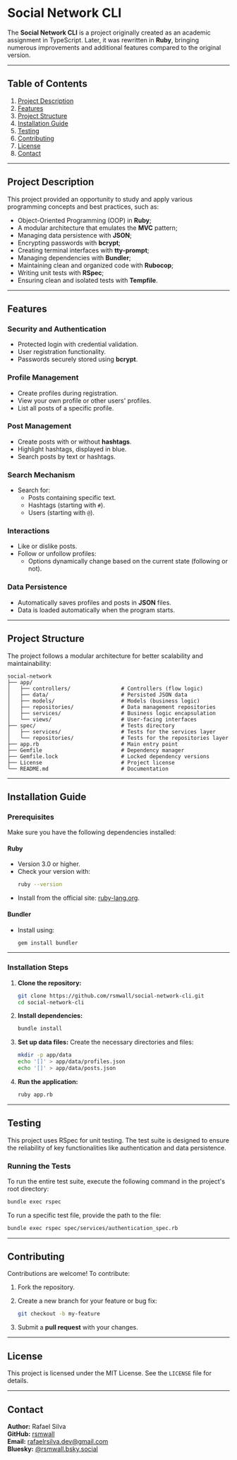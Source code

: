 # **Social Network CLI**

The **Social Network CLI** is a project originally created as an academic assignment in TypeScript. Later, it was rewritten in **Ruby**, bringing numerous improvements and additional features compared to the original version.

---

## **Table of Contents**
1. [Project Description](#project-description)
2. [Features](#features)
3. [Project Structure](#project-structure)
4. [Installation Guide](#installation-guide)
5. [Testing](#testing)
6. [Contributing](#contributing)
7. [License](#license)
8. [Contact](#contact)

---

## **Project Description**

This project provided an opportunity to study and apply various programming concepts and best practices, such as:

- Object-Oriented Programming (OOP) in **Ruby**;
- A modular architecture that emulates the **MVC** pattern;
- Managing data persistence with **JSON**;
- Encrypting passwords with **bcrypt**;
- Creating terminal interfaces with **tty-prompt**;
- Managing dependencies with **Bundler**;
- Maintaining clean and organized code with **Rubocop**;
- Writing unit tests with **RSpec**;
- Ensuring clean and isolated tests with **Tempfile**.

---

## **Features**

### **Security and Authentication**
- Protected login with credential validation.
- User registration functionality.
- Passwords securely stored using **bcrypt**.

### **Profile Management**
- Create profiles during registration.
- View your own profile or other users' profiles.
- List all posts of a specific profile.

### **Post Management**
- Create posts with or without **hashtags**.
- Highlight hashtags, displayed in blue.
- Search posts by text or hashtags.

### **Search Mechanism**
- Search for:
  - Posts containing specific text.
  - Hashtags (starting with `#`).
  - Users (starting with `@`).

### **Interactions**
- Like or dislike posts.
- Follow or unfollow profiles:
  - Options dynamically change based on the current state (following or not).

### **Data Persistence**
- Automatically saves profiles and posts in **JSON** files.
- Data is loaded automatically when the program starts.

---

## **Project Structure**

The project follows a modular architecture for better scalability and maintainability:

```plaintext
social-network
├── app/
│   ├── controllers/                # Controllers (flow logic)
│   ├── data/                       # Persisted JSON data
│   ├── models/                     # Models (business logic)
│   ├── repositories/               # Data management repositories
│   ├── services/                   # Business logic encapsulation
│   └── views/                      # User-facing interfaces
├── spec/                           # Tests directory
│   ├── services/                   # Tests for the services layer
│   └── repositories/               # Tests for the repositories layer
├── app.rb                          # Main entry point
├── Gemfile                         # Dependency manager
├── Gemfile.lock                    # Locked dependency versions
├── License                         # Project license
└── README.md                       # Documentation
```

---

## **Installation Guide**

### **Prerequisites**

Make sure you have the following dependencies installed:

#### **Ruby**
- Version 3.0 or higher.
- Check your version with:
  ```bash
  ruby --version
  ```
- Install from the official site: [ruby-lang.org](https://www.ruby-lang.org).

#### **Bundler**
- Install using:
  ```bash
  gem install bundler
  ```

---

### **Installation Steps**

1. **Clone the repository:**
   ```bash
   git clone https://github.com/rsmwall/social-network-cli.git
   cd social-network-cli
   ```

2. **Install dependencies:**
   ```bash
   bundle install
   ```

3. **Set up data files:**
   Create the necessary directories and files:
   ```bash
   mkdir -p app/data
   echo '[]' > app/data/profiles.json
   echo '[]' > app/data/posts.json
   ```

4. **Run the application:**
   ```bash
   ruby app.rb
   ```

---

## Testing

This project uses RSpec for unit testing. The test suite is designed to ensure the reliability of key functionalities like authentication and data persistence.

### Running the Tests

To run the entire test suite, execute the following command in the project's root directory:

   ```bash
   bundle exec rspec
   ```

To run a specific test file, provide the path to the file:

   ```bash
   bundle exec rspec spec/services/authentication_spec.rb
   ```

---

## **Contributing**

Contributions are welcome! To contribute:

1. Fork the repository.
2. Create a new branch for your feature or bug fix:

   ```bash
   git checkout -b my-feature
   ```

3. Submit a **pull request** with your changes.

---

## **License**

This project is licensed under the MIT License. See the `LICENSE` file for details.

---

## **Contact**

**Author:** Rafael Silva  
**GitHub:** [rsmwall](https://github.com/rsmwall)  
**Email:** [rafaelrsilva.dev@gmail.com](mailto:rafaelrsilva.dev@gmail.com)  
**Bluesky:** [@rsmwall.bsky.social](https://bsky.app/profile/rsmwall.bsky.social) 